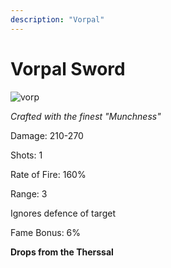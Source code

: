 ```yaml
---
description: "Vorpal"
---
```


# Vorpal Sword

![vorp](https://vwiki.valorserver.com/api/item/picture/vorpal%20sword)

<i>Crafted with the finest "Munchness"</i>

Damage: 210-270

Shots: 1

Rate of Fire: 160%

Range: 3

Ignores defence of target

Fame Bonus: 6%

**Drops from the Therssal**
